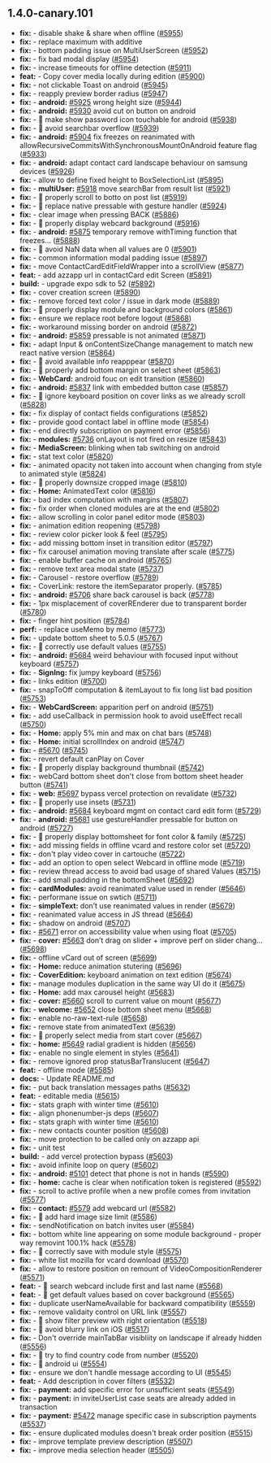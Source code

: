 ## 1.4.0-canary.101

* **fix:**  - disable shake & share when offline ([#5955](https://github.com/AzzappApp/azzapp/pull/5955))
* **fix:**  - replace maximum with additive
* **fix:**  - bottom padding issue on MultiUserScreen ([#5952](https://github.com/AzzappApp/azzapp/pull/5952))
* **fix:**  - fix bad modal display ([#5954](https://github.com/AzzappApp/azzapp/pull/5954))
* **fix:**  - increase timeouts for offline detection ([#5911](https://github.com/AzzappApp/azzapp/pull/5911))
* **feat:**  - Copy cover media locally during edition ([#5900](https://github.com/AzzappApp/azzapp/pull/5900))
* **fix:**  - not clickable Toast on android ([#5945](https://github.com/AzzappApp/azzapp/pull/5945))
* **fix:**  - reapply preview border radius ([#5947](https://github.com/AzzappApp/azzapp/pull/5947))
* **fix:**  - **android:** [#5925](https://github.com/AzzappApp/azzapp/pull/5925) wrong height size ([#5944](https://github.com/AzzappApp/azzapp/pull/5944))
* **fix:**  - **android:** [#5930](https://github.com/AzzappApp/azzapp/pull/5930) avoid cut on button on android
* **fix:**  - 🐛 make show password icon touchable for android ([#5938](https://github.com/AzzappApp/azzapp/pull/5938))
* **fix:**  - 🐛 avoid searchbar overflow ([#5939](https://github.com/AzzappApp/azzapp/pull/5939))
* **fix:**  - **android:** [#5904](https://github.com/AzzappApp/azzapp/pull/5904) fix freezes on reanimated with allowRecursiveCommitsWithSynchronousMountOnAndroid feature flag ([#5933](https://github.com/AzzappApp/azzapp/pull/5933))
* **fix:**  - **android:** adapt contact card landscape behaviour on samsung devices ([#5926](https://github.com/AzzappApp/azzapp/pull/5926))
* **fix:**  - allow to define fixed height to BoxSelectionList ([#5895](https://github.com/AzzappApp/azzapp/pull/5895))
* **fix:**  - **multiUser:** [#5918](https://github.com/AzzappApp/azzapp/pull/5918) move searchBar from result list ([#5921](https://github.com/AzzappApp/azzapp/pull/5921))
* **fix:**  - 🐛 properly scroll to botto on post list ([#5919](https://github.com/AzzappApp/azzapp/pull/5919))
* **fix:**  - 🐛 replace native pressable with gesture handler ([#5924](https://github.com/AzzappApp/azzapp/pull/5924))
* **fix:**  - clear image when pressing BACK ([#5886](https://github.com/AzzappApp/azzapp/pull/5886))
* **fix:**  - 🐛 properly display webcard background ([#5916](https://github.com/AzzappApp/azzapp/pull/5916))
* **fix:**  - **android:** [#5875](https://github.com/AzzappApp/azzapp/pull/5875) temporary remove withTiming function that freezes… ([#5888](https://github.com/AzzappApp/azzapp/pull/5888))
* **fix:**  - 🐛 avoid NaN data when all values are 0 ([#5901](https://github.com/AzzappApp/azzapp/pull/5901))
* **fix:**  - common information modal padding issue ([#5897](https://github.com/AzzappApp/azzapp/pull/5897))
* **fix:**  - move ContactCardEditFieldWrapper into a scrollView ([#5877](https://github.com/AzzappApp/azzapp/pull/5877))
* **feat:**  - add azzapp url in contactCard edit Screen ([#5891](https://github.com/AzzappApp/azzapp/pull/5891))
* **build:**  - upgrade expo sdk to 52 ([#5892](https://github.com/AzzappApp/azzapp/pull/5892))
* **fix:**  - cover creation screen ([#5890](https://github.com/AzzappApp/azzapp/pull/5890))
* **fix:**  - remove forced text color / issue in dark mode ([#5889](https://github.com/AzzappApp/azzapp/pull/5889))
* **fix:**  - 🐛 properly display module and background colors ([#5861](https://github.com/AzzappApp/azzapp/pull/5861))
* **fix:**  - ensure we replace root before logout ([#5868](https://github.com/AzzappApp/azzapp/pull/5868))
* **fix:**  - workaround missing border on android ([#5872](https://github.com/AzzappApp/azzapp/pull/5872))
* **fix:**  - **android:** [#5859](https://github.com/AzzappApp/azzapp/pull/5859) pressable is not animated ([#5871](https://github.com/AzzappApp/azzapp/pull/5871))
* **fix:**  - adapt Input & onContentSizeChange management to match new react native version ([#5864](https://github.com/AzzappApp/azzapp/pull/5864))
* **fix:**  - 🐛 avoid available info reapppear ([#5870](https://github.com/AzzappApp/azzapp/pull/5870))
* **fix:**  - 🐛 properly add bottom margin on select sheet ([#5863](https://github.com/AzzappApp/azzapp/pull/5863))
* **fix:**  - **WebCard:** android fouc on edit transition ([#5860](https://github.com/AzzappApp/azzapp/pull/5860))
* **fix:**  - **android:** [#5837](https://github.com/AzzappApp/azzapp/pull/5837) link with embedded button case ([#5857](https://github.com/AzzappApp/azzapp/pull/5857))
* **fix:**  - 🐛 ignore keyboard position on cover links as we already scroll ([#5828](https://github.com/AzzappApp/azzapp/pull/5828))
* **fix:**  - fix display of contact fields configurations ([#5852](https://github.com/AzzappApp/azzapp/pull/5852))
* **fix:**  - provide good contact label in offline mode ([#5854](https://github.com/AzzappApp/azzapp/pull/5854))
* **fix:**  - end directly subscription on payment error ([#5856](https://github.com/AzzappApp/azzapp/pull/5856))
* **fix:**  - **modules:** [#5736](https://github.com/AzzappApp/azzapp/pull/5736) onLayout is not fired on resize ([#5843](https://github.com/AzzappApp/azzapp/pull/5843))
* **fix:**  - **MediaScreen:** blinking when tab switching on android
* **fix:**  - stat text color ([#5820](https://github.com/AzzappApp/azzapp/pull/5820))
* **fix:**  - animated opacity not taken into account when changing from style to animated style ([#5824](https://github.com/AzzappApp/azzapp/pull/5824))
* **fix:**  - 🐛 properly downsize cropped image ([#5810](https://github.com/AzzappApp/azzapp/pull/5810))
* **fix:**  - **Home:** AnimatedText color ([#5816](https://github.com/AzzappApp/azzapp/pull/5816))
* **fix:**  - bad index computation with margins ([#5807](https://github.com/AzzappApp/azzapp/pull/5807))
* **fix:**  - fix order when cloned modules are at the end ([#5802](https://github.com/AzzappApp/azzapp/pull/5802))
* **fix:**  - allow scrolling in color panel editor mode ([#5803](https://github.com/AzzappApp/azzapp/pull/5803))
* **fix:**  - animation edition reopening ([#5798](https://github.com/AzzappApp/azzapp/pull/5798))
* **fix:**  - review color picker look & feel ([#5795](https://github.com/AzzappApp/azzapp/pull/5795))
* **fix:**  - add missing bottom inset in transition editor ([#5797](https://github.com/AzzappApp/azzapp/pull/5797))
* **fix:**  - fix carousel animation moving translate after scale ([#5775](https://github.com/AzzappApp/azzapp/pull/5775))
* **fix:**  - enable buffer cache on android ([#5765](https://github.com/AzzappApp/azzapp/pull/5765))
* **fix:**  - remove text area modal state ([#5737](https://github.com/AzzappApp/azzapp/pull/5737))
* **fix:**  - Carousel - restore overflow ([#5789](https://github.com/AzzappApp/azzapp/pull/5789))
* **fix:**  - CoverLink: restore the itemSeparator properly. ([#5785](https://github.com/AzzappApp/azzapp/pull/5785))
* **fix:**  - **android:** [#5706](https://github.com/AzzappApp/azzapp/pull/5706) share back carousel is back ([#5778](https://github.com/AzzappApp/azzapp/pull/5778))
* **fix:**  - 1px misplacement of coverREnderer due to transparent border ([#5780](https://github.com/AzzappApp/azzapp/pull/5780))
* **fix:**  - finger hint position ([#5784](https://github.com/AzzappApp/azzapp/pull/5784))
* **perf:**  - replace useMemo by memo ([#5773](https://github.com/AzzappApp/azzapp/pull/5773))
* **fix:**  - update bottom sheet to 5.0.5 ([#5767](https://github.com/AzzappApp/azzapp/pull/5767))
* **fix:**  - 🐛 correctly use default values ([#5755](https://github.com/AzzappApp/azzapp/pull/5755))
* **fix:**  - **android:** [#5684](https://github.com/AzzappApp/azzapp/pull/5684) weird behaviour with focused input without keyboard ([#5757](https://github.com/AzzappApp/azzapp/pull/5757))
* **fix:**  - **SignIng:** fix jumpy keyboard ([#5756](https://github.com/AzzappApp/azzapp/pull/5756))
* **fix:**  - links edition ([#5700](https://github.com/AzzappApp/azzapp/pull/5700))
* **fix:**  - snapToOff computation & itemLayout to fix long list bad position ([#5753](https://github.com/AzzappApp/azzapp/pull/5753))
* **fix:**  - **WebCardScreen:** apparition perf on android ([#5751](https://github.com/AzzappApp/azzapp/pull/5751))
* **fix:**  - add useCallback in permission hook to avoid useEffect recall ([#5750](https://github.com/AzzappApp/azzapp/pull/5750))
* **fix:**  - **Home:** apply 5% min and max on chat bars ([#5748](https://github.com/AzzappApp/azzapp/pull/5748))
* **fix:**  - **Home:** initial scrollIndex on android ([#5747](https://github.com/AzzappApp/azzapp/pull/5747))
* **fix:**  - [#5670](https://github.com/AzzappApp/azzapp/pull/5670) ([#5745](https://github.com/AzzappApp/azzapp/pull/5745))
* **fix:**  - revert default canPlay on Cover
* **fix:**  - 🐛 properly display background thumbnail ([#5742](https://github.com/AzzappApp/azzapp/pull/5742))
* **fix:**  - webCard bottom sheet don't close from bottom sheet header button ([#5741](https://github.com/AzzappApp/azzapp/pull/5741))
* **fix:**  - **web:** [#5697](https://github.com/AzzappApp/azzapp/pull/5697) bypass vercel protection on revalidate ([#5732](https://github.com/AzzappApp/azzapp/pull/5732))
* **fix:**  - 🐛 properly use insets ([#5731](https://github.com/AzzappApp/azzapp/pull/5731))
* **fix:**  - **android:** [#5684](https://github.com/AzzappApp/azzapp/pull/5684) keyboard mgmt on contact card edit form ([#5729](https://github.com/AzzappApp/azzapp/pull/5729))
* **fix:**  - **android:** [#5681](https://github.com/AzzappApp/azzapp/pull/5681) use gestureHandler pressable for button on android ([#5727](https://github.com/AzzappApp/azzapp/pull/5727))
* **fix:**  - 🐛 properly display bottomsheet for font color & family ([#5725](https://github.com/AzzappApp/azzapp/pull/5725))
* **fix:**  - add missing fields in offline vcard and restore color set ([#5720](https://github.com/AzzappApp/azzapp/pull/5720))
* **fix:**  - don't play video cover in cartouche ([#5722](https://github.com/AzzappApp/azzapp/pull/5722))
* **fix:**  - add an option to open select Webcard in offline mode ([#5719](https://github.com/AzzappApp/azzapp/pull/5719))
* **fix:**  - review thread access to avoid bad usage of shared Values ([#5715](https://github.com/AzzappApp/azzapp/pull/5715))
* **fix:**  - add small padding in the bottomSheet ([#5692](https://github.com/AzzappApp/azzapp/pull/5692))
* **fix:**  - **cardModules:** avoid reanimated value used in render ([#5646](https://github.com/AzzappApp/azzapp/pull/5646))
* **fix:**  - performane issue on swtich ([#5711](https://github.com/AzzappApp/azzapp/pull/5711))
* **fix:**  - **simpleText:** don’t use reanimated values in render ([#5679](https://github.com/AzzappApp/azzapp/pull/5679))
* **fix:**  - reanimated value access in JS thread ([#5664](https://github.com/AzzappApp/azzapp/pull/5664))
* **fix:**  - shadow on android ([#5707](https://github.com/AzzappApp/azzapp/pull/5707))
* **fix:**  - [#5671](https://github.com/AzzappApp/azzapp/pull/5671) error on accessibility value when using float ([#5705](https://github.com/AzzappApp/azzapp/pull/5705))
* **fix:**  - **cover:** [#5663](https://github.com/AzzappApp/azzapp/pull/5663) don’t drag on slider + improve perf on slider chang… ([#5698](https://github.com/AzzappApp/azzapp/pull/5698))
* **fix:**  - offline vCard out of screen ([#5699](https://github.com/AzzappApp/azzapp/pull/5699))
* **fix:**  - **Home:** reduce animation stutering ([#5696](https://github.com/AzzappApp/azzapp/pull/5696))
* **fix:**  - **CoverEdition:** keyboard animation on text edition ([#5674](https://github.com/AzzappApp/azzapp/pull/5674))
* **fix:**  - manage modules duplication in the same way UI do it ([#5675](https://github.com/AzzappApp/azzapp/pull/5675))
* **fix:**  - **Home:** add max carousel height ([#5683](https://github.com/AzzappApp/azzapp/pull/5683))
* **fix:**  - **cover:** [#5660](https://github.com/AzzappApp/azzapp/pull/5660) scroll to current value on mount ([#5677](https://github.com/AzzappApp/azzapp/pull/5677))
* **fix:**  - **welcome:** [#5652](https://github.com/AzzappApp/azzapp/pull/5652) close bottom sheet menu ([#5668](https://github.com/AzzappApp/azzapp/pull/5668))
* **fix:**  - enable no-raw-text-rule ([#5658](https://github.com/AzzappApp/azzapp/pull/5658))
* **fix:**  - remove state from animatedText ([#5639](https://github.com/AzzappApp/azzapp/pull/5639))
* **fix:**  - 🐛 properly select media from start cover ([#5667](https://github.com/AzzappApp/azzapp/pull/5667))
* **fix:**  - **home:** [#5649](https://github.com/AzzappApp/azzapp/pull/5649) radial gradient is hidden ([#5656](https://github.com/AzzappApp/azzapp/pull/5656))
* **fix:**  - enable no single element in styles ([#5641](https://github.com/AzzappApp/azzapp/pull/5641))
* **fix:**  - remove ignored prop statusBarTranslucent ([#5647](https://github.com/AzzappApp/azzapp/pull/5647))
* **feat:**  - offline mode ([#5585](https://github.com/AzzappApp/azzapp/pull/5585))
* **docs:**  - Update README.md
* **fix:**  - put back translation messages paths ([#5632](https://github.com/AzzappApp/azzapp/pull/5632))
* **feat:**  - editable media ([#5615](https://github.com/AzzappApp/azzapp/pull/5615))
* **fix:**  - stats graph with winter time ([#5610](https://github.com/AzzappApp/azzapp/pull/5610))
* **fix:**  - align phonenumber-js deps ([#5607](https://github.com/AzzappApp/azzapp/pull/5607))
* **fix:**  - stats graph with winter time ([#5610](https://github.com/AzzappApp/azzapp/pull/5610))
* **fix:**  - new contacts counter position ([#5608](https://github.com/AzzappApp/azzapp/pull/5608))
* **fix:**  - move protection to be called only on azzapp api
* **fix:**  - unit test
* **build:**  - add vercel protection bypass ([#5603](https://github.com/AzzappApp/azzapp/pull/5603))
* **fix:**  - avoid infinite loop on query ([#5602](https://github.com/AzzappApp/azzapp/pull/5602))
* **fix:**  - **android:** [#5101](https://github.com/AzzappApp/azzapp/pull/5101) detect that phone is not in hands ([#5590](https://github.com/AzzappApp/azzapp/pull/5590))
* **fix:**  - **home:** cache is clear when notification token is registered ([#5592](https://github.com/AzzappApp/azzapp/pull/5592))
* **fix:**  - scroll to active profile when a new profile comes from invitation ([#5577](https://github.com/AzzappApp/azzapp/pull/5577))
* **fix:**  - **contact:** [#5579](https://github.com/AzzappApp/azzapp/pull/5579) add webcard url ([#5582](https://github.com/AzzappApp/azzapp/pull/5582))
* **fix:**  - 🐛 add hard image size limit ([#5586](https://github.com/AzzappApp/azzapp/pull/5586))
* **fix:**  - sendNotification on batch invites user ([#5584](https://github.com/AzzappApp/azzapp/pull/5584))
* **fix:**  - bottom white line appearing on some module background - proper way removint 100.1% hack ([#5578](https://github.com/AzzappApp/azzapp/pull/5578))
* **fix:**  - 🐛 correctly save with module style ([#5575](https://github.com/AzzappApp/azzapp/pull/5575))
* **fix:**  - white list mozilla for vcard download ([#5570](https://github.com/AzzappApp/azzapp/pull/5570))
* **fix:**  - allow to restore position on remount of VideoCompositionRenderer ([#5571](https://github.com/AzzappApp/azzapp/pull/5571))
* **feat:**  - 🎸 search webcard include first and last name ([#5568](https://github.com/AzzappApp/azzapp/pull/5568))
* **feat:**  - 🎸 get default values based on cover background ([#5565](https://github.com/AzzappApp/azzapp/pull/5565))
* **fix:**  - duplicate userNameAvailable for backward compatibility ([#5559](https://github.com/AzzappApp/azzapp/pull/5559))
* **fix:**  - remove validaity control on URL link ([#5557](https://github.com/AzzappApp/azzapp/pull/5557))
* **fix:**  - 🐛 show filter preview with right orientation ([#5518](https://github.com/AzzappApp/azzapp/pull/5518))
* **fix:**  - 🐛 avoid blurry link on iOS ([#5517](https://github.com/AzzappApp/azzapp/pull/5517))
* **fix:**  - Don't override mainTabBar visibliity on landscape if already hidden ([#5556](https://github.com/AzzappApp/azzapp/pull/5556))
* **fix:**  - 🐛 try to find country code from number ([#5520](https://github.com/AzzappApp/azzapp/pull/5520))
* **fix:**  - 🐛 android ui ([#5554](https://github.com/AzzappApp/azzapp/pull/5554))
* **fix:**  - ensure we don't handle message according to UI ([#5545](https://github.com/AzzappApp/azzapp/pull/5545))
* **feat:**  - Add description in cover filters ([#5532](https://github.com/AzzappApp/azzapp/pull/5532))
* **fix:**  - **payment:** add specific error for unsufficient seats ([#5549](https://github.com/AzzappApp/azzapp/pull/5549))
* **fix:**  - **payment:** in inviteUserList case seats are already added in transaction
* **fix:**  - **payment:** [#5472](https://github.com/AzzappApp/azzapp/pull/5472) manage specific case in subscription payments ([#5537](https://github.com/AzzappApp/azzapp/pull/5537))
* **fix:**  - ensure duplicated modules doesn't break order position ([#5515](https://github.com/AzzappApp/azzapp/pull/5515))
* **fix:**  - improve template preview description ([#5507](https://github.com/AzzappApp/azzapp/pull/5507))
* **fix:**  - improve media selection header ([#5505](https://github.com/AzzappApp/azzapp/pull/5505))